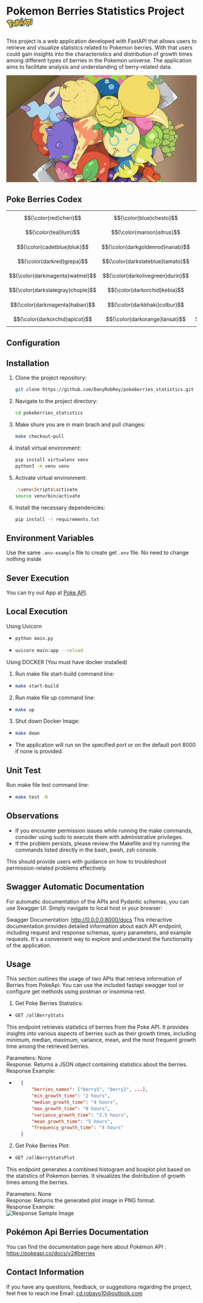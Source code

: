 # Pokemon Berries Statistics Project &nbsp; <img src="/images/pokeapi.png" alt="Poke API" width="70" height="28">

This project is a web application developed with FastAPI that allows users to retrieve and visualize statistics related to Pokemon berries. With that users could gain insights into the characteristics and distribution of growth times among different types of berries in the Pokemon universe. The application aims to facilitate analysis and understanding of berry-related data.

![Poke Berries](/images/poke_berries.png)

## Poke Berries Codex
|        |        |        |        |        |        |        |        |
|--------|--------|--------|--------|--------|--------|--------|--------|
| $${\color{red}cheri}$$    | $${\color{blue}chesto}$$   | $${\color{green}pecha}$$    | $${\color{orange}rawst}$$    | $${\color{purple}aspear}$$  | $${\color{yellow}leppa}$$    | $${\color{pink}oran}$$     | $${\color{brown}persim}$$   |
| $${\color{teal}lum}$$     | $${\color{maroon}sitrus}$$  | $${\color{navy}figy}$$      | $${\color{coral}wiki}$$     | $${\color{indigo}mago}$$    | $${\color{olive}aguav}$$    | $${\color{lime}iapapa}$$  | $${\color{gray}razz}$$     |
| $${\color{cadetblue}bluk}$$   | $${\color{darkgoldenrod}nanab}$$ | $${\color{darkorchid}wepear}$$ | $${\color{deeppink}pinap}$$ | $${\color{crimson}pomeg}$$ | $${\color{darkcyan}kelpsy}$$ | $${\color{chocolate}qualot}$$ | $${\color{darkseagreen}hondew}$$ |
| $${\color{darkred}grepa}$$  | $${\color{darkslateblue}tamato}$$ | $${\color{darkorange}cornn}$$ | $${\color{darkslategray}magost}$$ | $${\color{darkviolet}rabuta}$$ | $${\color{crimson}nomel}$$ | $${\color{darkblue}spelon}$$ | $${\color{darkgreen}pamtre}$$ |
| $${\color{darkmagenta}watmel}$$ | $${\color{darkolivegreen}durin}$$ | $${\color{darkkhaki}belue}$$ | $${\color{darkcyan}occa}$$ | $${\color{darkseagreen}passho}$$ | $${\color{darkgoldenrod}wacan}$$ | $${\color{darkslateblue}rindo}$$ | $${\color{darkred}yache}$$ |
| $${\color{darkslategray}chople}$$ | $${\color{darkorchid}kebia}$$ | $${\color{darkorange}shuca}$$ | $${\color{darkolivegreen}coba}$$ | $${\color{darkviolet}payapa}$$ | $${\color{crimson}tanga}$$ | $${\color{darkblue}charti}$$ | $${\color{darkgreen}kasib}$$ |
| $${\color{darkmagenta}haban}$$  | $${\color{darkkhaki}colbur}$$ | $${\color{darkcyan}babiri}$$ | $${\color{darkseagreen}chilan}$$ | $${\color{darkgoldenrod}liechi}$$ | $${\color{darkslateblue}ganlon}$$ | $${\color{darkred}salac}$$ | $${\color{darkslategray}petaya}$$ |
| $${\color{darkorchid}apicot}$$ | $${\color{darkorange}lansat}$$ | $${\color{darkolivegreen}starf}$$ | $${\color{darkviolet}enigma}$$ | $${\color{crimson}micle}$$ | $${\color{darkblue}custap}$$ | $${\color{darkgreen}jaboca}$$ | $${\color{darkmagenta}rowap}$$ |

## Configuration


## Installation

1. Clone the project repository:

   ```bash
   git clone https://github.com/DanyRobRey/pokeberries_statistics.git

2. Navigate to the project directory:

    ```bash
    cd pokeberries_statistics

3. Make shure you are in main brach and pull changes:

    ```bash
    make checkout-pull

3. Install virtual environment:

    ```bash
    pip install virtualenv venv
    python3 -m venv venv

4. Activate virtual environment:

    ```bash
    .\venv\Scripts\activate
    source venv/bin/activate 

5. Install the necessary dependencies:

    ```bash 
    pip install -r requirements.txt


## Environment Variables

Use the same `.env-example` file to create get `.env` file.
No need to change nothing inside

## Sever Execution

You can try out App at [Poke API](https://poke-berries-stats-b9b89f70f58b.herokuapp.com/).


## Local Execution

Using Uvicorn

- ```bash
  python main.py

- ```bash
  uvicorn main:app --reload

Using DOCKER (You must have docker installed)

1. Run make file start-build command line:
- ```bash
  make start-build

2. Run make file up command line:
- ```bash
  make up

3. Shut down Docker Image:
- ```bash
  make down
  
- The application will run on the specified port or on the default port 8000 if none is provided.


## Unit Test

Run make file test command line:
- ```bash
  make test -B

## Observations

- If you encounter permission issues while running the make commands, consider using sudo to execute them with administrative privileges.
- If the problem persists, please review the Makefile and try running the commands listed directly in the bash, pwsh, zsh console.

This should provide users with guidance on how to troubleshoot permission-related problems effectively.

## Swagger Automatic Documentation

For automatic documentation of the APIs and Pydantic schemas, you can use Swagger UI. Simply navigate to local host in your browser:

Swagger Documentation: http://0.0.0.0:8000/docs
This interactive documentation provides detailed information about each API endpoint, including request and response schemas, query parameters, and example requests. It's a convenient way to explore and understand the functionality of the application.

## Usage

This section outlines the usage of two APIs that retrieve information of Berries from PokeApi: You can use the included fastapi swagger tool or configure get methods using postman or insominia rest.


1. Get Poke Berries Statistics:
- ```bash
  GET /allBerryStats 

This endpoint retrieves statistics of berries from the Poke API. It provides insights into various aspects of berries such as their growth times, including minimum, median, maximum, variance, mean, and the most frequent growth time among the retrieved berries.

Parameters: None  
Response: Returns a JSON object containing statistics about the berries.  
Response Example:  

- ```json
    {
        "berries_names": ["berry1", "berry2", ...],
        "min_growth_time": "2 hours",
        "median_growth_time": "4 hours",
        "max_growth_time": "8 hours",
        "variance_growth_time": "2.5 hours",
        "mean_growth_time": "5 hours",
        "frequency_growth_time": "4 hours"
    }

2. Get Poke Berries Plot:
- ```bash
  GET /allBerryStatsPlot

This endpoint generates a combined histogram and boxplot plot based on the statistics of Pokemon berries. It visualizes the distribution of growth times among the berries.

Parameters: None  
Response: Returns the generated plot image in PNG format.  
Response Example:  
![Response Sample Image](/images/plot_sample.png)


## Pokémon Api Berries Documentation

You can find the documentation page here about Pokémon API : https://pokeapi.co/docs/v2#berries

## Contact Information
If you have any questions, feedback, or suggestions regarding the project, feel free to reach me 
Email: cd.robayo10@outlook.com